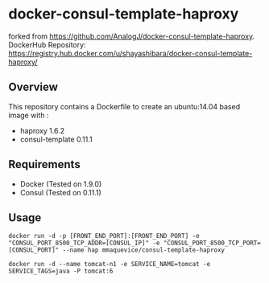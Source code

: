 docker-consul-template-haproxy
==============================

forked from https://github.com/AnalogJ/docker-consul-template-haproxy.
DockerHub Repository: https://registry.hub.docker.com/u/shayashibara/docker-consul-template-haproxy/

## Overview

This repository contains a Dockerfile to create an ubuntu:14.04 based image with : 
- haproxy 1.6.2
- consul-template 0.11.1

## Requirements

- Docker (Tested on 1.9.0)
- Consul (Tested on 0.11.1)

## Usage

```
docker run -d -p [FRONT_END_PORT]:[FRONT_END_PORT] -e "CONSUL_PORT_8500_TCP_ADDR=[CONSUL_IP]" -e "CONSUL_PORT_8500_TCP_PORT=[CONSUL_PORT]" --name hap mmaquevice/consul-template-haproxy

docker run -d --name tomcat-n1 -e SERVICE_NAME=tomcat -e SERVICE_TAGS=java -P tomcat:6
```
